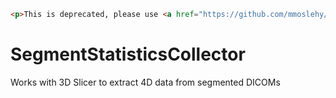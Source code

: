 ```html
<p>This is deprecated, please use <a href="https://github.com/mmoslehy/HyperpolarizedSegmentStats">the new repository here</a></p>
```
# SegmentStatisticsCollector
Works with 3D Slicer to extract 4D data from segmented DICOMs
